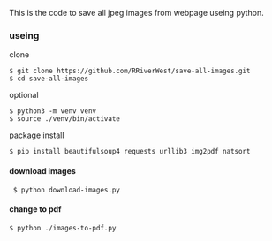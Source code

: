 This is the code to save all jpeg images from webpage useing python. 

### useing

clone
``` 
$ git clone https://github.com/RRiverWest/save-all-images.git 
$ cd save-all-images
```

optional 

``` 
$ python3 -m venv venv 
$ source ./venv/bin/activate
```
package install

``` $ pip install beautifulsoup4 requests urllib3 img2pdf natsort ```

#### download images

``` $ python download-images.py```

#### change to pdf
``` $ python ./images-to-pdf.py ```
